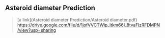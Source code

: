 ## Asteroid diameter Prediction
> [a link](Asteroid diameter Prediction/Asteroid diameter.pdf)
https://drive.google.com/file/d/1jofVVCTWip_Itkm66I_8tvaFIzRFDMPN/view?usp=sharing

